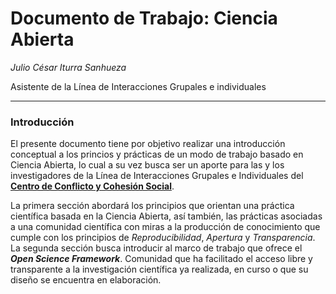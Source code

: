 # Documento de Trabajo: Ciencia Abierta   

*Julio César Iturra Sanhueza*

Asistente de la Línea de Interacciones Grupales e individuales

---

### Introducción    

El presente documento tiene por objetivo realizar una introducción conceptual a los princios y prácticas de un modo de trabajo basado en Ciencia Abierta, lo cual a su vez busca ser un aporte para las y los investigadores de la Línea de Interacciones Grupales e Individuales del **[Centro de Conflicto y Cohesión Social](https://www.coes.cl/)**.

La primera sección abordará los principios que orientan una práctica científica basada en la Ciencia Abierta, así también, las prácticas asociadas a una comunidad científica con miras a la producción de conocimiento que cumple con los principios de *Reproducibilidad*, *Apertura* y *Transparencia*. La segunda sección busca introducir al marco de trabajo que ofrece el _**Open Science Framework**_. Comunidad que ha facilitado el acceso libre y transparente a la investigación científica ya realizada, en curso o que su diseño se encuentra en elaboración.
